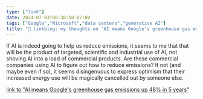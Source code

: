 ```yaml
---
type: ["link"]
date: 2024-07-03T08:38:58-07:00
tags: ["Google","Microsoft","data centers","generative AI"]
title: "🔗 linkblog: my thoughts on 'AI means Google's greenhouse gas emissions up 48% in 5 years'"
---
```

If AI is indeed going to help us reduce emissions, it seems to me that that will be the product of targeted, scientific and industrial use of AI, not shoving AI into a load of commercial products. Are these commercial companies using AI to figure out how to reduce emissions? If not (and maybe even if so), it seems disingenuous to express optimism that their increased energy use will be magically cancelled out by someone else.

[link to "AI means Google's greenhouse gas emissions up 48% in 5 years"](https://www.bbc.com/news/articles/c51yvz51k2xo)
